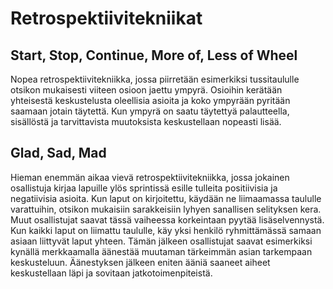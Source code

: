 # Retrospektiivitekniikat

## Start, Stop, Continue, More of, Less of Wheel
Nopea retrospektiivitekniikka, jossa piirretään esimerkiksi tussitaululle otsikon mukaisesti viiteen osioon jaettu ympyrä. Osioihin kerätään yhteisestä keskustelusta oleellisia asioita ja koko ympyrään pyritään saamaan jotain täytettä. Kun ympyrä on saatu täytettyä palautteella, sisällöstä ja tarvittavista muutoksista keskustellaan nopeasti lisää.

## Glad, Sad, Mad
Hieman enemmän aikaa vievä retrospektiivitekniikka, jossa jokainen osallistuja kirjaa lapuille ylös sprintissä esille tulleita positiivisia ja negatiivisia asioita. Kun laput on kirjoitettu, käydään ne liimaamassa taululle varattuihin, otsikon mukaisiin sarakkeisiin lyhyen sanallisen selityksen kera. Muut osallistujat saavat tässä vaiheessa korkeintaan pyytää lisäselvennystä.
Kun kaikki laput on liimattu taululle, käy yksi henkilö ryhmittämässä samaan asiaan liittyvät laput yhteen. Tämän jälkeen osallistujat saavat esimerkiksi kynällä merkkaamalla äänestää muutaman tärkeimmän asian tarkempaan keskusteluun. Äänestyksen jälkeen eniten ääniä saaneet aiheet keskustellaan läpi ja sovitaan jatkotoimenpiteistä.
